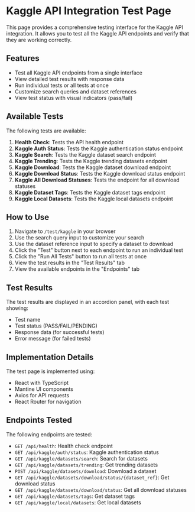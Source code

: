 # Kaggle API Integration Test Page

This page provides a comprehensive testing interface for the Kaggle API integration. It allows you to test all the Kaggle API endpoints and verify that they are working correctly.

## Features

- Test all Kaggle API endpoints from a single interface
- View detailed test results with response data
- Run individual tests or all tests at once
- Customize search queries and dataset references
- View test status with visual indicators (pass/fail)

## Available Tests

The following tests are available:

1. **Health Check**: Tests the API health endpoint
2. **Kaggle Auth Status**: Tests the Kaggle authentication status endpoint
3. **Kaggle Search**: Tests the Kaggle dataset search endpoint
4. **Kaggle Trending**: Tests the Kaggle trending datasets endpoint
5. **Kaggle Download**: Tests the Kaggle dataset download endpoint
6. **Kaggle Download Status**: Tests the Kaggle download status endpoint
7. **Kaggle All Download Statuses**: Tests the endpoint for all download statuses
8. **Kaggle Dataset Tags**: Tests the Kaggle dataset tags endpoint
9. **Kaggle Local Datasets**: Tests the Kaggle local datasets endpoint

## How to Use

1. Navigate to `/test/kaggle` in your browser
2. Use the search query input to customize your search
3. Use the dataset reference input to specify a dataset to download
4. Click the "Test" button next to each endpoint to run an individual test
5. Click the "Run All Tests" button to run all tests at once
6. View the test results in the "Test Results" tab
7. View the available endpoints in the "Endpoints" tab

## Test Results

The test results are displayed in an accordion panel, with each test showing:

- Test name
- Test status (PASS/FAIL/PENDING)
- Response data (for successful tests)
- Error message (for failed tests)

## Implementation Details

The test page is implemented using:

- React with TypeScript
- Mantine UI components
- Axios for API requests
- React Router for navigation

## Endpoints Tested

The following endpoints are tested:

- `GET /api/health`: Health check endpoint
- `GET /api/kaggle/auth/status`: Kaggle authentication status
- `GET /api/kaggle/datasets/search`: Search for datasets
- `GET /api/kaggle/datasets/trending`: Get trending datasets
- `POST /api/kaggle/datasets/download`: Download a dataset
- `GET /api/kaggle/datasets/download/status/{dataset_ref}`: Get download status
- `GET /api/kaggle/datasets/download/status`: Get all download statuses
- `GET /api/kaggle/datasets/tags`: Get dataset tags
- `GET /api/kaggle/local/datasets`: Get local datasets 
